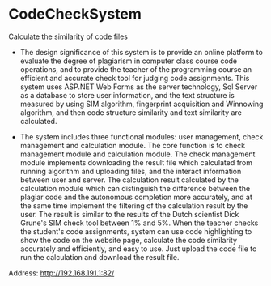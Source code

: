 # CodeCheckSystem
Calculate the similarity of code files

* The design significance of this system is to provide an online platform to evaluate the degree of plagiarism in computer class course code 
operations, and to provide the teacher of the programming course an efficient and accurate check tool for judging code assignments. 
This system uses ASP.NET Web Forms as the server technology, Sql Server as a database to store user information, and the text structure 
is measured by using SIM algorithm, fingerprint acquisition and Winnowing algorithm, and then code structure similarity and text similarity
are calculated.

* The system includes three functional modules: user management, check management and calculation module. The core function 
is to check management module and calculation module. The check management module implements downloading the result file which calculated 
from running algorithm and uploading files, and the interact information between user and server. The calculation result calculated by 
the calculation module which can distinguish the difference between the plagiar code and the autonomous completion more accurately, 
and at the same time implement the filtering of the calculation result by the user. The result is similar to the results of the Dutch 
scientist Dick Grune's SIM check tool between 1% and 5%. When the teacher checks the student's code assignments, system can use code 
highlighting to show the code on the website page, calculate the code similarity accurately and efficiently, and easy to use. Just upload 
the code file to run the calculation and download the result file.

Address: http://192.168.191.1:82/
